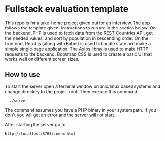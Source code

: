 # Fullstack evaluation template
This repo is for a take-home project given out for an interview.
The app follows the template given. Instructions to run are in the section below.
On the backend, PHP is used to fetch data from the REST Countries API, get the needed values, and 
sort by population in descending order. On the frontend, React.js (along with Babel) is used to handle state and make
a simple single-page application. The Axios libray is used to make HTTP requests to the backend.
Bootstrap CSS is used to create a basic UI that works well on different screen sizes. 
## How to use
To start the server open a terminal window on unix/linux based systems and change
directory to the project root. Then execute this command:

```
  ./server
```

The command assumes you have a PHP binary in your system path. If you don't you
will get an error and the server will not start.

After starting the server go to:

```
http://localhost:8765/index.html  
```

